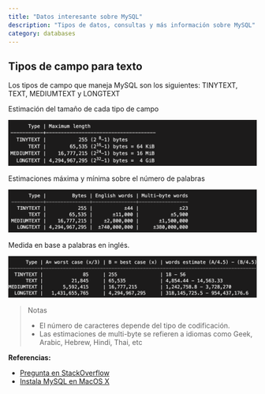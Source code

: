 ```yaml
---
title: "Datos interesante sobre MySQL"
description: "Tipos de datos, consultas y más información sobre MySQL"
category: databases
---
```


## Tipos de campo para texto

Los tipos de campo que maneja MySQL son los siguientes: TINYTEXT, TEXT, MEDIUMTEXT y LONGTEXT

Estimación del tamaño de cada tipo de campo

![Tamaño en disco](images/fields-disk-size.png)

Estimaciones máxima y mínima sobre el número de palabras

![Palabras estimadas en ingles](images/fields-estimated-words.png)

Medida en base a palabras en inglés.

![Máximo y mínimo de palabras](images/fields-worst-and-best-scenario.png)

> Notas
>
> - El número de caracteres depende del tipo de codificación.
> - Las estimaciones de multi-byte se refieren a idiomas como Geek, Arabic, Hebrew, Hindi, Thai, etc

**Referencias:**

- [Pregunta en StackOverflow](https://stackoverflow.com/questions/13932750/tinytext-text-mediumtext-and-longtext-maximum-storage-sizes/35785869#35785869)
- [Instala MySQL en MacOS X](devops/instala-mysql-para-macos.md)
